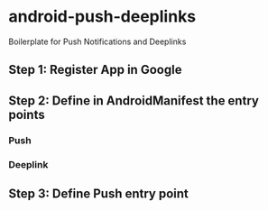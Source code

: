 # android-push-deeplinks
Boilerplate for Push Notifications and Deeplinks

## Step 1: Register App in Google

## Step 2: Define in AndroidManifest the entry points

### Push

### Deeplink

## Step 3: Define Push entry point
